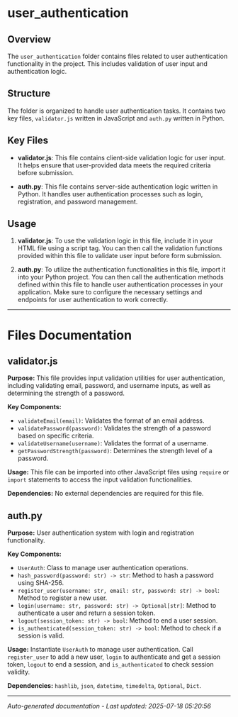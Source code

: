 # user_authentication

## Overview
The `user_authentication` folder contains files related to user authentication functionality in the project. This includes validation of user input and authentication logic.

## Structure
The folder is organized to handle user authentication tasks. It contains two key files, `validator.js` written in JavaScript and `auth.py` written in Python.

## Key Files
- **validator.js**: This file contains client-side validation logic for user input. It helps ensure that user-provided data meets the required criteria before submission.
  
- **auth.py**: This file contains server-side authentication logic written in Python. It handles user authentication processes such as login, registration, and password management.

## Usage
1. **validator.js**: To use the validation logic in this file, include it in your HTML file using a script tag. You can then call the validation functions provided within this file to validate user input before form submission.

2. **auth.py**: To utilize the authentication functionalities in this file, import it into your Python project. You can then call the authentication methods defined within this file to handle user authentication processes in your application. Make sure to configure the necessary settings and endpoints for user authentication to work correctly.

---

# Files Documentation

## validator.js

**Purpose:** This file provides input validation utilities for user authentication, including validating email, password, and username inputs, as well as determining the strength of a password.

**Key Components:**
- `validateEmail(email)`: Validates the format of an email address.
- `validatePassword(password)`: Validates the strength of a password based on specific criteria.
- `validateUsername(username)`: Validates the format of a username.
- `getPasswordStrength(password)`: Determines the strength level of a password.

**Usage:** This file can be imported into other JavaScript files using `require` or `import` statements to access the input validation functionalities.

**Dependencies:** No external dependencies are required for this file.

## auth.py

**Purpose:** User authentication system with login and registration functionality.

**Key Components:**
- `UserAuth`: Class to manage user authentication operations.
- `hash_password(password: str) -> str`: Method to hash a password using SHA-256.
- `register_user(username: str, email: str, password: str) -> bool`: Method to register a new user.
- `login(username: str, password: str) -> Optional[str]`: Method to authenticate a user and return a session token.
- `logout(session_token: str) -> bool`: Method to end a user session.
- `is_authenticated(session_token: str) -> bool`: Method to check if a session is valid.

**Usage:** Instantiate `UserAuth` to manage user authentication. Call `register_user` to add a new user, `login` to authenticate and get a session token, `logout` to end a session, and `is_authenticated` to check session validity.

**Dependencies:** `hashlib`, `json`, `datetime`, `timedelta`, `Optional`, `Dict`.

---
*Auto-generated documentation - Last updated: 2025-07-18 05:20:56*
